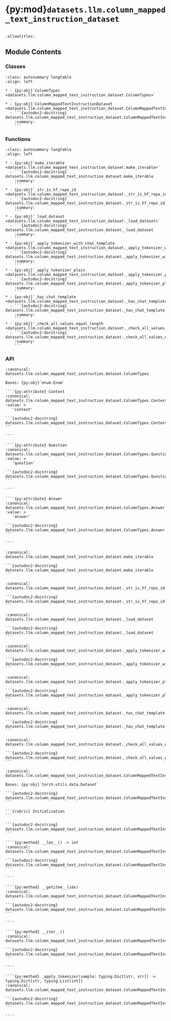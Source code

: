 # {py:mod}`datasets.llm.column_mapped_text_instruction_dataset`

```{py:module} datasets.llm.column_mapped_text_instruction_dataset
```

```{autodoc2-docstring} datasets.llm.column_mapped_text_instruction_dataset
:allowtitles:
```

## Module Contents

### Classes

````{list-table}
:class: autosummary longtable
:align: left

* - {py:obj}`ColumnTypes <datasets.llm.column_mapped_text_instruction_dataset.ColumnTypes>`
  -
* - {py:obj}`ColumnMappedTextInstructionDataset <datasets.llm.column_mapped_text_instruction_dataset.ColumnMappedTextInstructionDataset>`
  - ```{autodoc2-docstring} datasets.llm.column_mapped_text_instruction_dataset.ColumnMappedTextInstructionDataset
    :summary:
    ```
````

### Functions

````{list-table}
:class: autosummary longtable
:align: left

* - {py:obj}`make_iterable <datasets.llm.column_mapped_text_instruction_dataset.make_iterable>`
  - ```{autodoc2-docstring} datasets.llm.column_mapped_text_instruction_dataset.make_iterable
    :summary:
    ```
* - {py:obj}`_str_is_hf_repo_id <datasets.llm.column_mapped_text_instruction_dataset._str_is_hf_repo_id>`
  - ```{autodoc2-docstring} datasets.llm.column_mapped_text_instruction_dataset._str_is_hf_repo_id
    :summary:
    ```
* - {py:obj}`_load_dataset <datasets.llm.column_mapped_text_instruction_dataset._load_dataset>`
  - ```{autodoc2-docstring} datasets.llm.column_mapped_text_instruction_dataset._load_dataset
    :summary:
    ```
* - {py:obj}`_apply_tokenizer_with_chat_template <datasets.llm.column_mapped_text_instruction_dataset._apply_tokenizer_with_chat_template>`
  - ```{autodoc2-docstring} datasets.llm.column_mapped_text_instruction_dataset._apply_tokenizer_with_chat_template
    :summary:
    ```
* - {py:obj}`_apply_tokenizer_plain <datasets.llm.column_mapped_text_instruction_dataset._apply_tokenizer_plain>`
  - ```{autodoc2-docstring} datasets.llm.column_mapped_text_instruction_dataset._apply_tokenizer_plain
    :summary:
    ```
* - {py:obj}`_has_chat_template <datasets.llm.column_mapped_text_instruction_dataset._has_chat_template>`
  - ```{autodoc2-docstring} datasets.llm.column_mapped_text_instruction_dataset._has_chat_template
    :summary:
    ```
* - {py:obj}`_check_all_values_equal_length <datasets.llm.column_mapped_text_instruction_dataset._check_all_values_equal_length>`
  - ```{autodoc2-docstring} datasets.llm.column_mapped_text_instruction_dataset._check_all_values_equal_length
    :summary:
    ```
````

### API

`````{py:class} ColumnTypes(*args, **kwds)
:canonical: datasets.llm.column_mapped_text_instruction_dataset.ColumnTypes

Bases: {py:obj}`enum.Enum`

````{py:attribute} Context
:canonical: datasets.llm.column_mapped_text_instruction_dataset.ColumnTypes.Context
:value: >
   'context'

```{autodoc2-docstring} datasets.llm.column_mapped_text_instruction_dataset.ColumnTypes.Context
```

````

````{py:attribute} Question
:canonical: datasets.llm.column_mapped_text_instruction_dataset.ColumnTypes.Question
:value: >
   'question'

```{autodoc2-docstring} datasets.llm.column_mapped_text_instruction_dataset.ColumnTypes.Question
```

````

````{py:attribute} Answer
:canonical: datasets.llm.column_mapped_text_instruction_dataset.ColumnTypes.Answer
:value: >
   'answer'

```{autodoc2-docstring} datasets.llm.column_mapped_text_instruction_dataset.ColumnTypes.Answer
```

````

`````

````{py:function} make_iterable(val: typing.Union[str, typing.List[str]]) -> typing.Iterator[str]
:canonical: datasets.llm.column_mapped_text_instruction_dataset.make_iterable

```{autodoc2-docstring} datasets.llm.column_mapped_text_instruction_dataset.make_iterable
```
````

````{py:function} _str_is_hf_repo_id(val: str) -> bool
:canonical: datasets.llm.column_mapped_text_instruction_dataset._str_is_hf_repo_id

```{autodoc2-docstring} datasets.llm.column_mapped_text_instruction_dataset._str_is_hf_repo_id
```
````

````{py:function} _load_dataset(path_or_dataset_id: typing.Union[str, typing.List[str]], split: typing.Optional[str] = None, streaming: bool = False)
:canonical: datasets.llm.column_mapped_text_instruction_dataset._load_dataset

```{autodoc2-docstring} datasets.llm.column_mapped_text_instruction_dataset._load_dataset
```
````

````{py:function} _apply_tokenizer_with_chat_template(tokenizer: transformers.PreTrainedTokenizer, context: str, question: str, answer: str, start_of_turn_token: typing.Optional[str] = None, answer_only_loss_mask: bool = True) -> typing.Dict[str, typing.List[int]]
:canonical: datasets.llm.column_mapped_text_instruction_dataset._apply_tokenizer_with_chat_template

```{autodoc2-docstring} datasets.llm.column_mapped_text_instruction_dataset._apply_tokenizer_with_chat_template
```
````

````{py:function} _apply_tokenizer_plain(tokenizer: transformers.PreTrainedTokenizer, context: str, question: str, answer: str, answer_only_loss_mask: bool = True) -> typing.Dict[str, typing.List[int]]
:canonical: datasets.llm.column_mapped_text_instruction_dataset._apply_tokenizer_plain

```{autodoc2-docstring} datasets.llm.column_mapped_text_instruction_dataset._apply_tokenizer_plain
```
````

````{py:function} _has_chat_template(tokenizer: transformers.PreTrainedTokenizer) -> bool
:canonical: datasets.llm.column_mapped_text_instruction_dataset._has_chat_template

```{autodoc2-docstring} datasets.llm.column_mapped_text_instruction_dataset._has_chat_template
```
````

````{py:function} _check_all_values_equal_length(sample: typing.Dict[str, typing.List[int]]) -> bool
:canonical: datasets.llm.column_mapped_text_instruction_dataset._check_all_values_equal_length

```{autodoc2-docstring} datasets.llm.column_mapped_text_instruction_dataset._check_all_values_equal_length
```
````

`````{py:class} ColumnMappedTextInstructionDataset(path_or_dataset_id: typing.Union[str, typing.List[str]], column_mapping: typing.Dict[str, str], tokenizer, *, split: typing.Optional[str] = None, streaming: bool = False, answer_only_loss_mask: bool = True, start_of_turn_token: typing.Optional[str] = None)
:canonical: datasets.llm.column_mapped_text_instruction_dataset.ColumnMappedTextInstructionDataset

Bases: {py:obj}`torch.utils.data.Dataset`

```{autodoc2-docstring} datasets.llm.column_mapped_text_instruction_dataset.ColumnMappedTextInstructionDataset
```

```{rubric} Initialization
```

```{autodoc2-docstring} datasets.llm.column_mapped_text_instruction_dataset.ColumnMappedTextInstructionDataset.__init__
```

````{py:method} __len__() -> int
:canonical: datasets.llm.column_mapped_text_instruction_dataset.ColumnMappedTextInstructionDataset.__len__

```{autodoc2-docstring} datasets.llm.column_mapped_text_instruction_dataset.ColumnMappedTextInstructionDataset.__len__
```

````

````{py:method} __getitem__(idx)
:canonical: datasets.llm.column_mapped_text_instruction_dataset.ColumnMappedTextInstructionDataset.__getitem__

```{autodoc2-docstring} datasets.llm.column_mapped_text_instruction_dataset.ColumnMappedTextInstructionDataset.__getitem__
```

````

````{py:method} __iter__()
:canonical: datasets.llm.column_mapped_text_instruction_dataset.ColumnMappedTextInstructionDataset.__iter__

```{autodoc2-docstring} datasets.llm.column_mapped_text_instruction_dataset.ColumnMappedTextInstructionDataset.__iter__
```

````

````{py:method} _apply_tokenizer(sample: typing.Dict[str, str]) -> typing.Dict[str, typing.List[int]]
:canonical: datasets.llm.column_mapped_text_instruction_dataset.ColumnMappedTextInstructionDataset._apply_tokenizer

```{autodoc2-docstring} datasets.llm.column_mapped_text_instruction_dataset.ColumnMappedTextInstructionDataset._apply_tokenizer
```

````

`````
